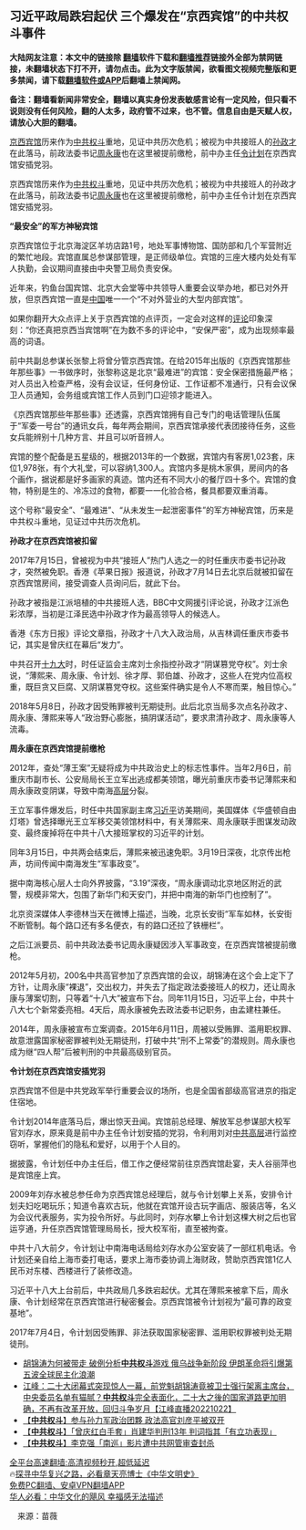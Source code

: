 <!-- 面包屑导航 --> <h2>习近平政局跌宕起伏 三个爆发在“京西宾馆”的中共权斗事件</h2> <p class="notice"><b>大陆网友注意：本文中的链接除 <a href="https://github.com/bannedbook/fanqiang" >翻墙</a>软件下载和<a href="https://github.com/killgcd/justmysocks/blob/master/README.md">翻墙推荐</a>链接外全部为禁网链接，未翻墙状态下打不开，请勿点击。此为文字版禁闻，欲看图文视频完整版和更多禁闻，请下载<a href="https://github.com/bannedbook/fanqiang">翻墙软件或APP</a>后翻墙上禁闻网。</p><p>备注：翻墙看新闻非常安全，翻墙以真实身份发表敏感言论有一定风险，但只看不说则没有任何风险，翻的人太多，政府管不过来，也不管。信息自由是天赋人权，请放心大胆的翻墙。</b></p>  <div class="entry"> <p id="summary"><a href="https://www.bannedbook.org/bnews/tag/%e4%ba%ac%e8%a5%bf%e5%ae%be%e9%a6%86/" class="st_tag internal_tag" rel="tag" title="标签 京西宾馆 下的日志">京西宾馆</a>历来作为<a href="https://www.bannedbook.org/bnews/tag/%e4%b8%ad%e5%85%b1/" class="st_tag internal_tag" rel="tag" title="标签 中共 下的日志">中共</a><a href="https://www.bannedbook.org/bnews/tag/%E6%9D%83%E6%96%97/" class="st_tag internal_tag" rel="tag" title="标签 权斗 下的日志">权斗</a>重地，见证中共历次危机；被视为中共接班人的<a href="https://www.bannedbook.org/bnews/tag/%e5%ad%99%e6%94%bf%e6%89%8d/" class="st_tag internal_tag" rel="tag" title="标签 孙政才 下的日志">孙政才</a>在此落马，前政法委书记<span class='wp_keywordlink'><a href="https://www.bannedbook.org/forum2/topic2891.html" title="《周永康其人》《周永康传》" target="_blank">周永康</a></span>也在这里被提前缴枪，前中办主任<a href="https://www.bannedbook.org/bnews/tag/%e4%bb%a4%e8%ae%a1%e5%88%92/" class="st_tag internal_tag" rel="tag" title="标签 令计划 下的日志">令计划</a>在京西宾馆安插党羽。</p> <p>京西宾馆历来作为<a href="https://www.bannedbook.org/bnews/tag/%e4%b8%ad%e5%85%b1%e6%9d%83%e6%96%97/" class="st_tag internal_tag" rel="tag" title="标签 中共权斗 下的日志">中共权斗</a>重地，见证中共历次危机；被视为中共接班人的孙政才在此落马，前政法委书记<a href="https://www.bannedbook.org/bnews/tag/%e5%91%a8%e6%b0%b8%e5%ba%b7/" class="st_tag internal_tag" rel="tag" title="标签 周永康 下的日志">周永康</a>也在这里被提前缴枪，前中办主任令计划在京西宾馆安插党羽。</p> <p><strong>“最安全”的军方神秘宾馆</strong></p> <p>京西宾馆位于北京海淀区羊坊店路1号，地处军事博物馆、国防部和几个军营附近的繁忙地段。宾馆直属总参谋部管理，是正师级单位。宾馆的三座大楼内处处有军人执勤，会议期间直接由中央警卫局负责安保。</p> <p>近年来，钓鱼台国宾馆、北京大会堂等中共领导人重要会议举办地，都已对外开放，但京西宾馆一直是<span class='wp_keywordlink_affiliate'><a href="https://www.bannedbook.org/" title="中国" target="_blank">中国</a></span>唯一一个“不对外营业的大型内部宾馆”。</p> <p>如果你翻开大众点评上关于京西宾馆的点评页，一定会对这样的<span class='wp_keywordlink_affiliate'><a href="https://www.bannedbook.org/bnews/comments/" title="新闻评论" target="_blank">评论</a></span>印象深刻：“你还真把京西当宾馆啊”在为数不多的评论中，“安保严密”，成为出现频率最高的词语。</p> <p>前中共副总参谋长张黎上将曾分管京西宾馆。在给2015年出版的《京西宾馆那些年那些事》一书做序时，张黎称这是北京“最难进”的宾馆：安全保密措施最严格；对人员出入检查严格，没有会议证，任何身份证、工作证都不准通行，只有会议保卫人员通知，会务组或宾馆工作人员到门口迎领才能进入。</p> <p>《京西宾馆那些年那些事》还透露，京西宾馆拥有自己专门的电话管理队伍属于“军委一号台”的通讯女兵，每年两会期间，京西宾馆承接代表团接待任务，这些女兵能辨别十几种方言、并且可以听音辨人。</p>  <p>宾馆的整个配备是五星级的，根据2013年的一个数据，宾馆内有客房1,023套，床位1,978张，有个大礼堂，可以容纳1,300人。宾馆内多是桃木家俱，房间内的各个画作，据说都是好多画家的真迹。馆内还有不同大小的餐厅四十多个。宾馆的食物，特别是生的、冷冻过的食物，都要一一化验合格，餐具都要双重消毒。</p> <p>这个号称“最安全”、“最难进”、“从未发生一起泄密事件”的军方神秘宾馆，历来是中共权斗重地，见证过中共历次危机。</p> <p><strong>孙政才在京西宾馆被扣留</strong></p> <p>2017年7月15日，曾被视为中共“接班人”热门人选之一的时任重庆市委书记孙政才，突然被免职。香港《苹果日报》报道说，孙政才7月14日去北京后就被扣留在京西宾馆房间，接受调查人员询问后，就此下台。</p> <p>孙政才被指是江派培植的中共接班人选，BBC中文网援引评论说，孙政才江派色彩浓厚，当初是江泽民选中孙政才作为最高领导人的候选人。</p> <p>香港《东方日报》评论文章指，孙政才十八大入政治局，从吉林调任重庆市委书记，其实是曾庆红在幕后“发力”。</p> <p>中共召开<a href="https://www.bannedbook.org/bnews/tag/%e5%8d%81%e4%b9%9d%e5%a4%a7/" class="st_tag internal_tag" rel="tag" title="标签 十九大 下的日志">十九大</a>时，时任证监会主席刘士余指控孙政才“阴谋篡党夺权”。刘士余说，“薄熙来、周永康、令计划、徐才厚、郭伯雄、孙政才，这些人在党内位高权重，既巨贪又巨腐、又阴谋篡党夺权。这些案件确实是令人不寒而栗，触目惊心。”</p> <p>2018年5月8日，孙政才因受贿罪被判无期徒刑。此后北京当局多次点名孙政才、周永康、薄熙来等人“政治野心膨胀，搞阴谋活动”，要求肃清孙政才、周永康等人流毒。</p>  <p><strong>周永康在京西宾馆提前缴枪</strong></p> <p>2012年，查处“薄王案”无疑将成为中共政治史上的标志性事件。当年2月6日，前重庆市副市长、公安局局长王立军出逃成都美领馆，曝光前重庆市委书记薄熙来和周永康政变阴谋，导致中南海<span class='wp_keywordlink_affiliate'><a href="https://www.bannedbook.org/bnews/ccpdope/" title="中共高层内幕" target="_blank">高层</a></span>分裂。</p> <p>王立军事件爆发后，时任中共国家副主席<a href="https://www.bannedbook.org/bnews/tag/%e4%b9%a0%e8%bf%91%e5%b9%b3/" class="st_tag internal_tag" rel="tag" title="标签 习近平 下的日志">习近平</a>访美期间，美国媒体《华盛顿自由灯塔》曾选择曝光王立军移交美领馆材料中，有关薄熙来、周永康联手图谋发动政变、最终废掉将在中共十八大接班掌权的习近平的计划。</p> <p>同年3月15日，中共两会结束后，薄熙来被迅速免职。3月19日深夜，北京传出枪声，坊间传闻中南海发生“军事政变”。</p> <p>据中南海核心层人士向外界披露，“3.19”深夜，“周永康调动北京地区附近的武警，规模非常大，包围了新华门和天安门，并把中南海的新华门也控制了”。</p> <p>北京资深媒体人李德林当天在微博上描述，当晚，北京长安街“军车如林，长安街不断管制。每个路口还有多名便衣，有的路口还拉了铁栅栏”。</p> <p>之后江派要员、前中共政法委书记周永康疑因涉入军事政变，在京西宾馆被提前缴枪。</p> <p>2012年5月初，200名中共高官参加了京西宾馆的会议，胡锦涛在这个会上定下了方针，让周永康“裸退”，交出权力，并失去了指定政法委接班人的权力，还让周永康与薄案切割，只等着“十八大”被宣布下台。同年11月15日，习近平上台，中共十八大七个新常委亮相。4天后，周永康被免去政法委书记职务，由孟建柱兼任。</p>  <p>2014年，周永康被宣布立案调查。2015年6月11日，周被以受贿罪、滥用职权罪、故意泄露国家秘密罪被判处无期徒刑，打破中共“刑不上常委”的潜规则。周永康也成为继“四人帮”后被判刑的中共最高级别官员。</p> <p><strong>令计划在京西宾馆安插党羽</strong></p> <p>京西宾馆不但是中共党政军举行重要会议的场所，也是全国省部级高官进京的指定住宿地。</p> <p>令计划2014年底落马后，爆出惊天丑闻。宾馆前总经理、解放军总参谋部大校军官刘存水，原来竟是前中办主任令计划安插的党羽，令利用刘对<span class='wp_keywordlink_affiliate'><a href="https://www.bannedbook.org/bnews/ccpdope/" title="中共高层" target="_blank">中共高层</a></span>进行监控窃听，掌握他们的隐私和爱好，以用于个人目的。</p> <p>据披露，令计划任中办主任后，借工作之便经常前往京西宾馆赴宴，夫人谷丽萍也是宾馆座上宾。</p> <p>2009年刘存水被总参任命为京西宾馆总经理后，就与令计划攀上关系，安排令计划夫妇吃喝玩乐；知道令喜欢古玩，他就在宾馆开设古玩字画店、服装店等，名义为会议代表服务，实为投令所好。与此同时，刘存水攀上令计划这棵大树之后也官运亨通，升任京西宾馆管理局局长，授大校军衔，直至被拘查。</p> <p>中共十八大前夕，令计划让中南海电话局给刘存水办公室安装了一部红机电话。令计划还亲自给上海市委打电话，要求上海市委协调上海财政，赞助京西宾馆1亿人民币对东楼、西楼进行了装修改造。</p> <p>习近平十八大上台前后，中共政局几多跌宕起伏。尤其在薄熙来被拿下后，周永康、令计划经常在京西宾馆进行秘密餐会。京西宾馆被令计划视为“最可靠的政变基地”。</p>  <p>2017年7月4日，令计划因受贿罪、非法获取国家秘密罪、滥用职权罪被判处无期徒刑。</p> <!--<div id="taboola-mid-1"></div>--><ul class='op-related-articles' title='相关阅读'> <li><a href='https://www.bannedbook.org/bnews/sohnews/20221023/1816339.html' target='_blank'>胡锦涛为何被带走 破例分析<b>中共权斗</b>游戏 俄乌战争新阶段 伊朗革命将引爆第五波全球民主化浪潮</a></li> <li><a href='https://www.bannedbook.org/bnews/cbnews/20221023/1800797.html' target='_blank'>江峰：二十大闭幕式突现惊人一幕，前党魁胡锦涛竟被卫士强行架离主席台，中央委员名单有猫腻？<b>中共权斗</b>完全表面化，二十大之後的国家道路更加明确，不再有改革开放，回归斗争岁月【江峰直播20221022】</a></li> <li><a href='https://www.bannedbook.org/bnews/headline/20220901/1779165.html' target='_blank'>【<b>中共权斗</b>】参与孙力军政治团夥 政法高官刘彦平被双开</a></li> <li><a href='https://www.bannedbook.org/bnews/headline/20220819/1773718.html' target='_blank'>【<b>中共权斗</b>】「曾庆红白手套」肖建华判刑13年 判词指其「有立功表现」</a></li> <li><a href='https://www.bannedbook.org/bnews/headline/20220818/1773270.html' target='_blank'>【<b>中共权斗</b>】李克强「南巡」影片遭中共网管审查封杀</a></li> </ul> <p class="texttj"> <a href="https://github.com/bannedbook/fanqiang/wiki/V2ray%E6%9C%BA%E5%9C%BA" target="_blank">全平台高速翻墙:高清视频秒开,超低延迟</a><br/> 🔥<a href="https://www.bannedbook.org/bnews/comments/20220808/1768773.html" target="_blank">探寻中华复兴之路，必看章天亮博士《中华文明史》</a><br/> <a href="https://github.com/bannedbook/fanqiang/wiki/%E7%A6%81%E9%97%BB%E7%BD%91%E5%AE%89%E5%8D%93%E7%BF%BB%E5%A2%99%E6%96%B0%E9%97%BBAPP" target="_blank">免费PC翻墙、安卓VPN翻墙APP</a><br/> <a href="https://www.bannedbook.org/bnews/comments/20220220/1694796.html" target="_blank">华人必看：中华文化的飓风 幸福感无法描述</a><br/> </p><p class="src-info">　来源：苗薇 </p><a name='sharetosocial'></a> <div style="margin-bottom:5px;padding-bottom:5px;clear:both"> <div id="archive-pix-1" class="banner-ads"> <!-- AuctionX Display platform tag START --> <div id="27602x728x90x621x_ADSLOT1" clicktrack="%%CLICK_URL_ESC%%"></div>  <!-- AuctionX Display platform tag END --> </div> <div id="archive-pix-2" class="banner-ads"> <!-- AuctionX Display platform tag START --> <div id="27556x300x250x621x_ADSLOT1" clicktrack="%%CLICK_URL_ESC%%" style="margin:0 auto;text-align:center"></div>  <!-- AuctionX Display platform tag END --> </div> </div>  <div id="archive-pix-1" class="banner-ads"> <!-- AuctionX Display platform tag START --> <div id="27603x728x90x621x_ADSLOT1" clicktrack="%%CLICK_URL_ESC%%"></div>  <!-- AuctionX Display platform tag END --> </div> </div><!--END ENTRY--> 